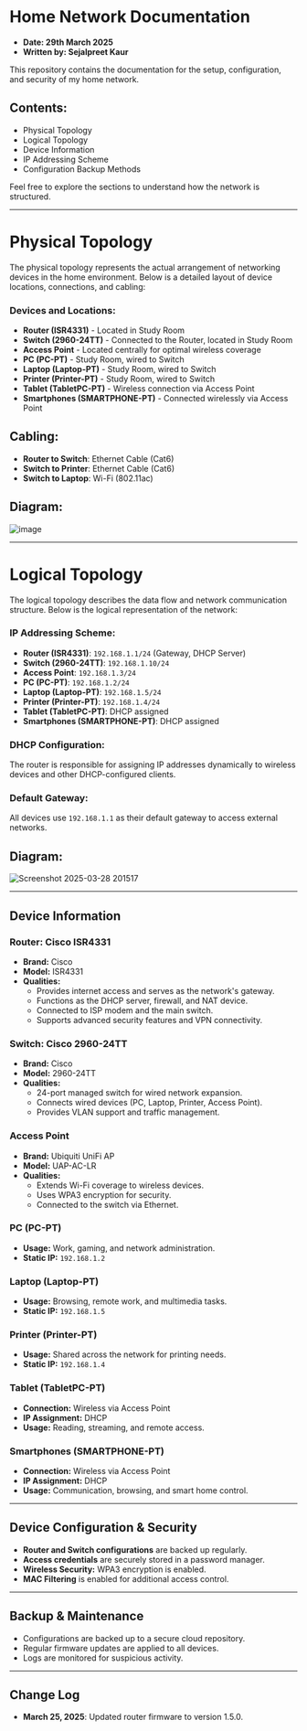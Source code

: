 # Home Network Documentation

- **Date: 29th March 2025**
- **Written by: Sejalpreet Kaur**

This repository contains the documentation for the setup, configuration, and security of my home network.

## Contents:
- Physical Topology
- Logical Topology
- Device Information
- IP Addressing Scheme
- Configuration Backup Methods

Feel free to explore the sections to understand how the network is structured.

---

# Physical Topology

The physical topology represents the actual arrangement of networking devices in the home environment. Below is a detailed layout of device locations, connections, and cabling:

### Devices and Locations:
- **Router (ISR4331)** - Located in Study Room
- **Switch (2960-24TT)** - Connected to the Router, located in Study Room
- **Access Point** - Located centrally for optimal wireless coverage
- **PC (PC-PT)** - Study Room, wired to Switch
- **Laptop (Laptop-PT)** - Study Room, wired to Switch
- **Printer (Printer-PT)** - Study Room, wired to Switch
- **Tablet (TabletPC-PT)** - Wireless connection via Access Point
- **Smartphones (SMARTPHONE-PT)** - Connected wirelessly via Access Point

## Cabling:
- **Router to Switch**: Ethernet Cable (Cat6)
- **Switch to Printer**: Ethernet Cable (Cat6)
- **Switch to Laptop**: Wi-Fi (802.11ac)

## Diagram:
![image](https://github.com/user-attachments/assets/0eacf66b-2735-4d25-8d3a-dfdf2172b1a4)


---

# Logical Topology

The logical topology describes the data flow and network communication structure. Below is the logical representation of the network:

### IP Addressing Scheme:
- **Router (ISR4331)**: `192.168.1.1/24` (Gateway, DHCP Server)
- **Switch (2960-24TT)**: `192.168.1.10/24`
- **Access Point**: `192.168.1.3/24`
- **PC (PC-PT)**: `192.168.1.2/24`
- **Laptop (Laptop-PT)**: `192.168.1.5/24`
- **Printer (Printer-PT)**: `192.168.1.4/24`
- **Tablet (TabletPC-PT)**: DHCP assigned
- **Smartphones (SMARTPHONE-PT)**: DHCP assigned

### DHCP Configuration:
The router is responsible for assigning IP addresses dynamically to wireless devices and other DHCP-configured clients.

### Default Gateway:
All devices use `192.168.1.1` as their default gateway to access external networks.

## Diagram:
![Screenshot 2025-03-28 201517](https://github.com/user-attachments/assets/d02ff3f0-a5c1-4220-a067-ad6e6f93b969)

---

## Device Information

### **Router: Cisco ISR4331**
- **Brand:** Cisco
- **Model:** ISR4331
- **Qualities:**
  - Provides internet access and serves as the network's gateway.
  - Functions as the DHCP server, firewall, and NAT device.
  - Connected to ISP modem and the main switch.
  - Supports advanced security features and VPN connectivity.

### **Switch: Cisco 2960-24TT**
- **Brand:** Cisco
- **Model:** 2960-24TT
- **Qualities:**
  - 24-port managed switch for wired network expansion.
  - Connects wired devices (PC, Laptop, Printer, Access Point).
  - Provides VLAN support and traffic management.

### **Access Point**
- **Brand:** Ubiquiti UniFi AP
- **Model:** UAP-AC-LR
- **Qualities:**
  - Extends Wi-Fi coverage to wireless devices.
  - Uses WPA3 encryption for security.
  - Connected to the switch via Ethernet.

### **PC (PC-PT)**
- **Usage:** Work, gaming, and network administration.
- **Static IP:** `192.168.1.2`

### **Laptop (Laptop-PT)**
- **Usage:** Browsing, remote work, and multimedia tasks.
- **Static IP:** `192.168.1.5`

### **Printer (Printer-PT)**
- **Usage:** Shared across the network for printing needs.
- **Static IP:** `192.168.1.4`

### **Tablet (TabletPC-PT)**
- **Connection:** Wireless via Access Point
- **IP Assignment:** DHCP
- **Usage:** Reading, streaming, and remote access.

### **Smartphones (SMARTPHONE-PT)**
- **Connection:** Wireless via Access Point
- **IP Assignment:** DHCP
- **Usage:** Communication, browsing, and smart home control.

---

## Device Configuration & Security
- **Router and Switch configurations** are backed up regularly.
- **Access credentials** are securely stored in a password manager.
- **Wireless Security:** WPA3 encryption is enabled.
- **MAC Filtering** is enabled for additional access control.

---

## Backup & Maintenance
- Configurations are backed up to a secure cloud repository.
- Regular firmware updates are applied to all devices.
- Logs are monitored for suspicious activity.

---

## Change Log

- **March 25, 2025**: Updated router firmware to version 1.5.0.

